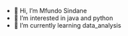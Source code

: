 - 👋 Hi, I’m Mfundo Sindane
- 👀 I’m interested in java and python
- 🌱 I’m currently learning data_analysis

<!---
MT-Maverick/MT-Maverick is a ✨ special ✨ repository because its `README.md` (this file) appears on your GitHub profile.
You can click the Preview link to take a look at your changes.
--->
